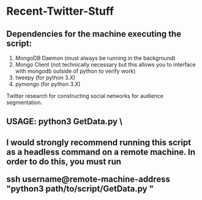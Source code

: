 # Recent-Twitter-Stuff

<h2>Dependencies for the machine executing the script:</h2>
<ol>
<li>MongoDB Daemon (must always be running in the background)</li>
<li>Mongo Client (not technically necessary but this allows you to interface with mongodb outside of python to verify work)</li>
<li>tweepy (for python 3.X)</li>
<li>pymongo (for python 3.X)</li>
</ol>

Twitter research for constructing social networks for audience segmentation.

<h2>USAGE: python3 GetData.py \<twitter ID or handle></h2>

<h2> I would strongly recommend running this script as a headless command on a remote machine. In order to do this, you must run
 
ssh username@remote-machine-address "python3 path/to/script/GetData.py <username>"</h2>
